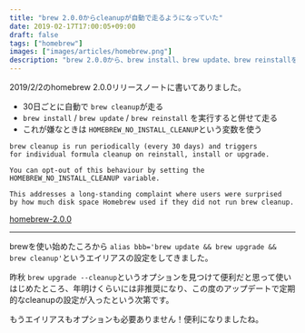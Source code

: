 ```yaml
---
title: "brew 2.0.0からcleanupが自動で走るようになっていた"
date: 2019-02-17T17:00:05+09:00
draft: false
tags: ["homebrew"]
images: ["images/articles/homebrew.png"]
description: "brew 2.0.0から、brew install、brew update、brew reinstallを実行したときにcleanupが自動で走るようになりました。また、何もしなくても30日ごとに定期的に実行されます。これを防ぎたい場合はHOMEBREW_NO_INSTALL_CLEANUPという環境変数を設定します。"
---
```


2019/2/2のhomebrew 2.0.0リリースノートに書いてありました。

- 30日ごとに自動で `brew cleanup`が走る
- `brew install` / `brew update` / `brew reinstall` を実行すると併せて走る
- これが嫌なときは `HOMEBREW_NO_INSTALL_CLEANUP`という変数を使う

```
brew cleanup is run periodically (every 30 days) and triggers
for individual formula cleanup on reinstall, install or upgrade.

You can opt-out of this behaviour by setting the HOMEBREW_NO_INSTALL_CLEANUP variable.

This addresses a long-standing complaint where users were surprised
by how much disk space Homebrew used if they did not run brew cleanup.
```

[homebrew-2.0.0](https://brew.sh/2019/02/02/homebrew-2.0.0/)

***

brewを使い始めたころから `alias bbb='brew update && brew upgrade && brew cleanup'`というエイリアスの設定をしてきました。

昨秋 `brew upgrade --cleanup`というオプションを見つけて便利だと思って使いはじめたところ、年明けくらいには非推奨になり、この度のアップデートで定期的なcleanupの設定が入ったという次第です。

もうエイリアスもオプションも必要ありません！便利になりましたね。

